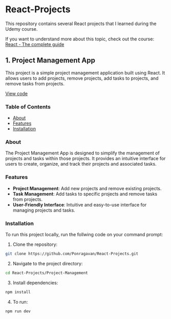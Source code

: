 # React-Projects

This repository contains several React projects that I learned during the Udemy course.

If you want to understand more about this topic, check out the course: [React - The complete guide](https://www.udemy.com/course/react-the-complete-guide-incl-redux/)

## 1. Project Management App

This project is a simple project management application built using React. It allows users to add projects, remove projects, add tasks to projects, and remove tasks from projects.

[View code](./Project-Management/)

### Table of Contents
- [About](#about)
- [Features](#features)
- [Installation](#installation)

### About

The Project Management App is designed to simplify the management of projects and tasks within those projects. It provides an intuitive interface for users to create, organize, and track their projects and associated tasks.

### Features

- **Project Management**: Add new projects and remove existing projects.
- **Task Management**: Add tasks to specific projects and remove tasks from projects.
- **User-Friendly Interface**: Intuitive and easy-to-use interface for managing projects and tasks.

### Installation

To run this project locally, run the follwing code on your command prompt:

1. Clone the repository:

```bash
git clone https://github.com/Ponragavan/React-Projects.git
```

2. Navigate to the project directory:

```bash
cd React-Projects/Project-Management
```

3. Install dependencies:

```bash
npm install
```

4. To run:

```bash
npm run dev
```
